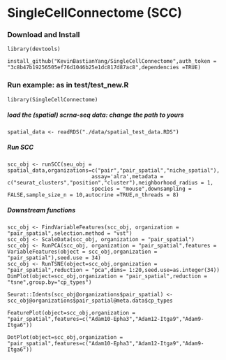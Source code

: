 # SingleCellConnectome (SCC)

### Download and Install
   
    library(devtools)
   
    install_github("KevinBastianYang/SingleCellConnectome",auth_token = "3c8b47b19256505ef76d1046b25e1dc817d87ac8",dependencies =TRUE)

### Run example: as in test/test_new.R

    library(SingleCellConnectome)
   ##### load the (spatial) scrna-seq data: change the path to yours
    spatial_data <- readRDS("./data/spatial_test_data.RDS")

   ##### Run SCC
    scc_obj <- runSCC(seu_obj = spatial_data,organizations=c("pair","pair_spatial","niche_spatial"),
                               assay='alra',metadata = c("seurat_clusters","position","cluster"),neighborhood_radius = 1,
                               species = "mouse",downsampling = FALSE,sample_size_n = 10,autocrine =TRUE,n_threads = 8)
   ##### Downstream functions                 
    scc_obj <- FindVariableFeatures(scc_obj, organization = "pair_spatial",selection.method = "vst")
    scc_obj <- ScaleData(scc_obj, organization = "pair_spatial")
    scc_obj <- RunPCA(scc_obj, organization = "pair_spatial",features = VariableFeatures(object = scc_obj,organization = "pair_spatial"),seed.use = 34)
    scc_obj <- RunTSNE(object=scc_obj,organization = "pair_spatial",reduction = "pca",dims= 1:20,seed.use=as.integer(34))
    DimPlot(object=scc_obj,organization = "pair_spatial",reduction = "tsne",group.by="cp_types")

    Seurat::Idents(scc_obj@organizations$pair_spatial) <- scc_obj@organizations$pair_spatial@meta.data$cp_types

    FeaturePlot(object=scc_obj,organization = "pair_spatial",features=c("Adam10-Epha3","Adam12-Itga9","Adam9-Itga6"))

    DotPlot(object=scc_obj,organization = "pair_spatial",features=c("Adam10-Epha3","Adam12-Itga9","Adam9-Itga6"))
